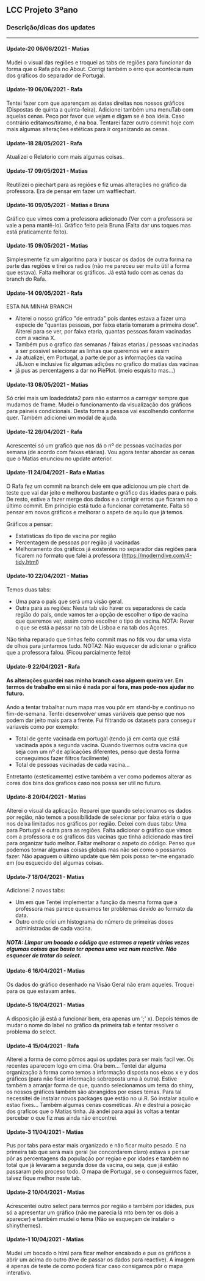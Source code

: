## LCC Projeto 3ºano

### Descrição/dicas dos updates
__________________________________________________________________________________________________

#### Update-20 06/06/2021  - Matias
Mudei o visual das regiões e troquei as tabs de regiões para funcionar da forma que o Rafa pôs no About.
Corrigi também o erro que acontecia num dos gráficos do separador de Portugal.

#### Update-19 06/06/2021  - Rafa
Tentei fazer com que aparençam as datas direitas nos nossos gráficos (Dispostas de quinta a quinta-feira).
Adicionei também uma menuTab com aquelas cenas. Peço por favor que vejam e digam se é boa ideia. Caso contrário editamos/tiramo, é na boa. Tentarei fazer outro commit hoje com mais algumas alterações estéticas para ir organizando as cenas. 


#### Update-18 28/05/2021  - Rafa
Atualizei o Relatorio com mais algumas coisas.

#### Update-17 09/05/2021  - Matias

Reutilizei o piechart para as regiões e fiz umas alterações no gráfico da professora.
Era de pensar em fazer um wafflechart.

#### Update-16 09/05/2021  - Matias e Bruna

Gráfico que vimos com a professora adicionado (Ver com a professora se vale a pena mantê-lo).
Gráfico feito pela Bruna (Falta dar uns toques mas está praticamente feito).

#### Update-15 09/05/2021  - Matias

Simplesmente fiz um algoritmo para ir buscar os dados de outra forma na parte das regiões e tirei os radios (não me pareceu ser muito útil a forma que estava). Falta melhorar os gráficos.
Já está tudo com as cenas da branch do Rafa.

#### Update-14 09/05/2021 - Rafa
ESTA NA MINHA BRANCH
* Alterei o nosso gráfico "de entrada" pois dantes estava a fazer uma especie de "quantas pessoas, por faixa etaria tomaram a primeira dose". Alterei para se ver, por faixa etaria, quantas pessoas foram vacinadas com a vacina X.
* Também pus o grafico das semanas / faixas etarias / pessoas vacinadas a ser possivel selecionar as linhas que queremos ver e assim
* Ja atualizei, em Portugal, a parte de por as informações da vacina J&Json e inclusive fiz algumas adições no grafico do matias das vacinas
* já pus as percentagens a dar no PiePlot. (meio esquisito mas...)


#### Update-13 08/05/2021 - Matias
Só criei mais um loadeddata2 para não estarmos a carregar sempre que mudamos de frame.
Mudei o funcionamento da visualização dos gráficos para paineis condicionais. Desta forma a pessoa vai escolhendo conforme quer. Também adicionei um modal de ajuda.

#### Update-12 26/04/2021 - Rafa
Acrescentei só um grafico que nos dá o nº de pessoas vacinadas por semana (de acordo com faixas etárias).
Vou agora tentar abordar as cenas que o Matias enunciou no update anterior.

#### Update-11 24/04/2021 - Rafa e Matias

O Rafa fez um commit na branch dele em que adicionou um pie chart de teste que vai dar jeito e melhorou bastante o gráfico das idades para o país.
De resto, estive a fazer merge dos dados e a corrigir erros que ficaram no o último commit.
Em príncipio está tudo a funcionar corretamente. Falta só pensar em novos gráficos e melhorar o aspeto de aquilo que já temos.

Gráficos a pensar:
   - Estatísticas do tipo de vacina por região
   - Percentagem de pessoas por região já vacinadas
   - Melhoramento dos gráficos já existentes no separador das regiões para ficarem no formato que falei á professora (https://moderndive.com/4-tidy.html)

#### Update-10 22/04/2021 - Matias

Temos duas tabs:
- Uma para o país que será uma visão geral.
- Outra para as regiões: Nesta tab vão haver os separadores de cada região do país, onde vamos ter a opção de escolher o tipo de vacina que queremos ver, assim como escolher o tipo de vacina. NOTA: Rever o que se está a passar na tab de Lisboa e na tab dos Açores.

Não tinha reparado que tinhas feito commit mas no fds vou dar uma vista de olhos para juntarmos tudo. 
NOTA2: Não esquecer de adicionar o gráfico que a professora falou. (Ficou parcialmente feito)

#### Update-9 22/04/2021 - Rafa

#### As alterações guardei nas minha branch caso alguem queira ver. Em termos de trabalho em si não é nada por aí fora, mas pode-nos ajudar no futuro.
Ando a tentar trabalhar num mapa mas vou pôr em stand-by e continuo no fim-de-semana. 
Tentei desenvolver umas variáveis que penso que nos podem dar jeito mais para a frente. Fui filtrando os datasets para conseguir variaveis como por exemplo:
* Total de gente vacinada em portugal (tendo já em conta que está vacinada após a segunda vacina. Quando tivermos outra vacina que seja com um nº de aplicações diferentes, penso que desta forma conseguimos fazer filtros facilmente)
* Total de pessoas vacinadas de cada vacina...

Entretanto (esteticamente) estive também a ver como podemos alterar as cores dos bins dos graficos caso nos possa ser util no futuro.




#### Update-8 20/04/2021 - Matias

Alterei o visual da aplicação. 
Reparei que quando selecionamos os dados por região, não temos a possibilidade de selecionar por faixa etária o que nos deixa limitados nos gráficos por região.
Deixei com duas tabs: Uma para Portugal e outra para as regiões. Falta adicionar o gráfico que vimos com a professora e os gráficos das vacinas que tinha adicionado mas tirei para organizar tudo melhor.
Faltar melhorar o aspeto do código. Penso que podemos tornar algumas coisas globais mas não sei como o possamos fazer.
Não apaguem o último update que têm pois posso ter-me enganado em (ou esquecido de) algumas coisas.

#### Update-7 18/04/2021 - Matias

Adicionei 2 novos tabs:
   - Um em que Tentei implementar a função da mesma forma que a professora mas parece quevamos ter problemas devido ao formato da data.
   - Outro onde criei um histograma do número de primeiras doses administradas de cada vacina.

##### NOTA: Limpar um bocado o código que estamos a repetir várias vezes algumas coisas que basta ter apenas uma vez num reactive. Não esquecer de tratar do select.

#### Update-6 16/04/2021 - Matias

Os dados do gráfico desenhado na Visão Geral não eram aqueles. Troquei para os que estavam antes.

#### Update-5 16/04/2021 - Matias

A disposição já está a funcionar bem, era apenas um ';' x).
Depois temos de mudar o nome do label no gráfico da primeira tab e tentar resolver o problema do select.

#### Update-4 15/04/2021 - Rafa

Alterei a forma de como pômos aqui os updates para ser mais facil ver. Os recentes aparecem logo em cima.
Ora bem... Tentei dar alguma organização à forma como temos a informação disposta nos eixos x e y dos gráficos (para não ficar informação sobreposta uma à outra).
Estive também a arranjar forma de que, quando selecionamos um tema do shiny, os nossos gráficos também são abrangidos por esses temas. Para tal necessitei de instalar novos packages que estão no ui.R. Só instalar aquilo e estao fixes... Também algumas cenas cosméticas. Ah e destrui a posição dos graficos que o Matias tinha. Já andei para aqui às voltas a tentar perceber o que fiz mas ainda não encontrei.



#### Update-3 11/04/2021 - Matias

Pus por tabs para estar mais organizado e não ficar muito pesado. E na primeira tab que será mais geral (se concordarem claro) estava a pensar pôr as percentagens da população por regiao e por idades e também no total que já levaram a segunda dose da vacina, ou seja, que já estão passaram pelo proceso todo. O mapa de Portugal, se o conseguirmos fazer, talvez fique melhor neste tab.



#### Update-2 10/04/2021 - Matias

Acrescentei outro select para termos por região e também por idades, pus só a apresentar um gráfico (não me parecia lá mto bem ter os dois a aparecer) e também mudei o tema
(Não se esqueçam de instalar o shinythemes).



#### Update-1 10/04/2021 - Matias

Mudei um bocado o html para ficar melhor encaixado e pus os gráficos a abrir um acima do outro (tive de passar os dados para reactive).
A imagem é apenas de teste de como poderá ficar caso consigamos pôr o mapa interativo.
